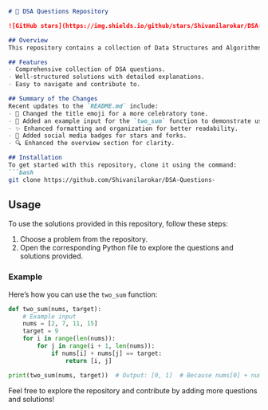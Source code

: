 ```markdown
# 🎉 DSA Questions Repository

![GitHub stars](https://img.shields.io/github/stars/Shivanilarokar/DSA-Questions-?style=social) ![GitHub forks](https://img.shields.io/github/forks/Shivanilarokar/DSA-Questions-?style=social)

## Overview
This repository contains a collection of Data Structures and Algorithms (DSA) questions and their solutions. It is aimed at helping developers improve their coding skills and understanding of common algorithmic problems.

## Features
- Comprehensive collection of DSA questions.
- Well-structured solutions with detailed explanations.
- Easy to navigate and contribute to.

## Summary of the Changes
Recent updates to the `README.md` include:
- 🎉 Changed the title emoji for a more celebratory tone.
- 📝 Added an example input for the `two_sum` function to demonstrate usage clearly.
- ✨ Enhanced formatting and organization for better readability.
- 📱 Added social media badges for stars and forks.
- 🔍 Enhanced the overview section for clarity.

## Installation
To get started with this repository, clone it using the command:
```bash
git clone https://github.com/Shivanilarokar/DSA-Questions-
```

## Usage
To use the solutions provided in this repository, follow these steps:
1. Choose a problem from the repository.
2. Open the corresponding Python file to explore the questions and solutions provided.

### Example
Here’s how you can use the `two_sum` function:

```python
def two_sum(nums, target):
    # Example input
    nums = [2, 7, 11, 15]
    target = 9
    for i in range(len(nums)):
        for j in range(i + 1, len(nums)):
            if nums[i] + nums[j] == target:
                return [i, j]

print(two_sum(nums, target))  # Output: [0, 1]  # Because nums[0] + nums[1] == 9
```

Feel free to explore the repository and contribute by adding more questions and solutions!

```